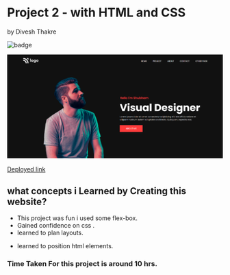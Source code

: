 # Project 2 - with HTML and CSS

by Divesh Thakre


 ![badge](https://img.shields.io/badge/Project-14-blue)


![preview](./images/15.jpg)

[Deployed link ](https://divesh14.netlify.app/)

## what concepts i Learned by Creating this website?

- This project was fun i used some flex-box.
- Gained confidence on css .
- learned to plan layouts.
* learned to position html elements.


### Time Taken For this project is around 10 hrs.
